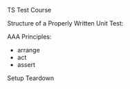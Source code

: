 TS Test Course

Structure of a Properly Written Unit Test:

AAA Principles:

- arrange
- act
- assert

Setup
Teardown
